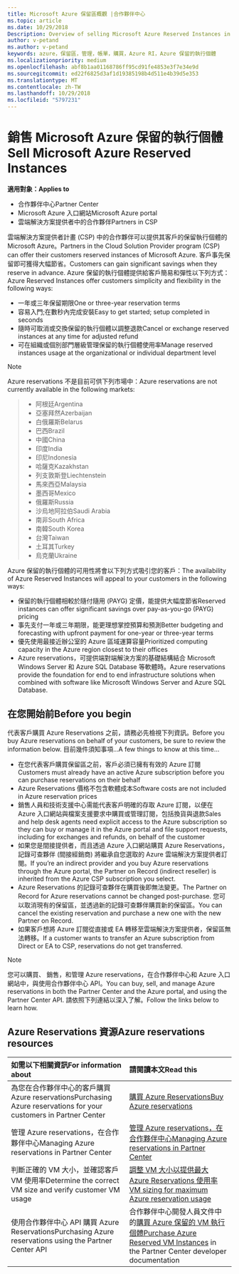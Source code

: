 ```yaml
---
title: Microsoft Azure 保留區概觀 |合作夥伴中心
ms.topic: article
ms.date: 10/29/2018
Description: Overview of selling Microsoft Azure Reserved Instances in CSP.
author: v-petand
ms.author: v-petand
keywords: azure，保留區，管理，帳單，購買，Azure RI，Azure 保留的執行個體
ms.localizationpriority: medium
ms.openlocfilehash: abf8b1aa01168786ff95cd91fe4853e3f7e34e9d
ms.sourcegitcommit: ed22f6825d3af1d19385198b4d511e4b39d5e353
ms.translationtype: MT
ms.contentlocale: zh-TW
ms.lasthandoff: 10/29/2018
ms.locfileid: "5797231"
---
```

# <a name="sell-microsoft-azure-reserved-instances"></a><span data-ttu-id="d2e2f-103">銷售 Microsoft Azure 保留的執行個體</span><span class="sxs-lookup"><span data-stu-id="d2e2f-103">Sell Microsoft Azure Reserved Instances</span></span> 

**<span data-ttu-id="d2e2f-104">適用對象：</span><span class="sxs-lookup"><span data-stu-id="d2e2f-104">Applies to</span></span>**

-  <span data-ttu-id="d2e2f-105">合作夥伴中心</span><span class="sxs-lookup"><span data-stu-id="d2e2f-105">Partner Center</span></span>
-  <span data-ttu-id="d2e2f-106">Microsoft Azure 入口網站</span><span class="sxs-lookup"><span data-stu-id="d2e2f-106">Microsoft Azure portal</span></span>
-  <span data-ttu-id="d2e2f-107">雲端解決方案提供者中的合作夥伴</span><span class="sxs-lookup"><span data-stu-id="d2e2f-107">Partners in CSP</span></span>

<span data-ttu-id="d2e2f-108">雲端解決方案提供者計畫 (CSP) 中的合作夥伴可以提供其客戶的保留執行個體的 Microsoft Azure。</span><span class="sxs-lookup"><span data-stu-id="d2e2f-108">Partners in the Cloud Solution Provider program (CSP) can offer their customers reserved instances of Microsoft Azure.</span></span> <span data-ttu-id="d2e2f-109">客戶事先保留即可獲得大幅節省。</span><span class="sxs-lookup"><span data-stu-id="d2e2f-109">Customers can gain significant savings when they reserve in advance.</span></span> <span data-ttu-id="d2e2f-110">Azure 保留的執行個體提供給客戶簡易和彈性以下列方式：</span><span class="sxs-lookup"><span data-stu-id="d2e2f-110">Azure Reserved Instances offer customers simplicity and flexibility in the following ways:</span></span>

-   <span data-ttu-id="d2e2f-111">一年或三年保留期限</span><span class="sxs-lookup"><span data-stu-id="d2e2f-111">One or three-year reservation terms</span></span> 
-   <span data-ttu-id="d2e2f-112">容易入門;在數秒內完成安裝</span><span class="sxs-lookup"><span data-stu-id="d2e2f-112">Easy to get started; setup completed in seconds</span></span> 
-   <span data-ttu-id="d2e2f-113">隨時可取消或交換保留的執行個體以調整退款</span><span class="sxs-lookup"><span data-stu-id="d2e2f-113">Cancel or exchange reserved instances at any time for adjusted refund</span></span> 
-   <span data-ttu-id="d2e2f-114">可在組織或個別部門層級管理保留的執行個體使用率</span><span class="sxs-lookup"><span data-stu-id="d2e2f-114">Manage reserved instances usage at the organizational or individual department level</span></span> 

> [!NOTE]  
> <span data-ttu-id="d2e2f-115">Azure reservations 不是目前可供下列市場中：</span><span class="sxs-lookup"><span data-stu-id="d2e2f-115">Azure reservations are not currently available in the following markets:</span></span>
  
> * <span data-ttu-id="d2e2f-116">阿根廷</span><span class="sxs-lookup"><span data-stu-id="d2e2f-116">Argentina</span></span>
> * <span data-ttu-id="d2e2f-117">亞塞拜然</span><span class="sxs-lookup"><span data-stu-id="d2e2f-117">Azerbaijan</span></span>
> * <span data-ttu-id="d2e2f-118">白俄羅斯</span><span class="sxs-lookup"><span data-stu-id="d2e2f-118">Belarus</span></span>
> * <span data-ttu-id="d2e2f-119">巴西</span><span class="sxs-lookup"><span data-stu-id="d2e2f-119">Brazil</span></span>
> * <span data-ttu-id="d2e2f-120">中國</span><span class="sxs-lookup"><span data-stu-id="d2e2f-120">China</span></span>
> * <span data-ttu-id="d2e2f-121">印度</span><span class="sxs-lookup"><span data-stu-id="d2e2f-121">India</span></span>
> * <span data-ttu-id="d2e2f-122">印尼</span><span class="sxs-lookup"><span data-stu-id="d2e2f-122">Indonesia</span></span>
> * <span data-ttu-id="d2e2f-123">哈薩克</span><span class="sxs-lookup"><span data-stu-id="d2e2f-123">Kazakhstan</span></span>
> * <span data-ttu-id="d2e2f-124">列支敦斯登</span><span class="sxs-lookup"><span data-stu-id="d2e2f-124">Liechtenstein</span></span>
> * <span data-ttu-id="d2e2f-125">馬來西亞</span><span class="sxs-lookup"><span data-stu-id="d2e2f-125">Malaysia</span></span>
> * <span data-ttu-id="d2e2f-126">墨西哥</span><span class="sxs-lookup"><span data-stu-id="d2e2f-126">Mexico</span></span>
> * <span data-ttu-id="d2e2f-127">俄羅斯</span><span class="sxs-lookup"><span data-stu-id="d2e2f-127">Russia</span></span>
> * <span data-ttu-id="d2e2f-128">沙烏地阿拉伯</span><span class="sxs-lookup"><span data-stu-id="d2e2f-128">Saudi Arabia</span></span>
> * <span data-ttu-id="d2e2f-129">南非</span><span class="sxs-lookup"><span data-stu-id="d2e2f-129">South Africa</span></span>
> * <span data-ttu-id="d2e2f-130">南韓</span><span class="sxs-lookup"><span data-stu-id="d2e2f-130">South Korea</span></span>
> * <span data-ttu-id="d2e2f-131">台灣</span><span class="sxs-lookup"><span data-stu-id="d2e2f-131">Taiwan</span></span>
> * <span data-ttu-id="d2e2f-132">土耳其</span><span class="sxs-lookup"><span data-stu-id="d2e2f-132">Turkey</span></span>
> * <span data-ttu-id="d2e2f-133">烏克蘭</span><span class="sxs-lookup"><span data-stu-id="d2e2f-133">Ukraine</span></span>

<span data-ttu-id="d2e2f-134">Azure 保留的執行個體的可用性將會以下列方式吸引您的客戶：</span><span class="sxs-lookup"><span data-stu-id="d2e2f-134">The availability of Azure Reserved Instances will appeal to your customers in the following ways:</span></span>

-   <span data-ttu-id="d2e2f-135">保留的執行個體相較於隨付隨用 (PAYG) 定價，能提供大幅度節省</span><span class="sxs-lookup"><span data-stu-id="d2e2f-135">Reserved instances can offer significant savings over pay-as-you-go (PAYG) pricing</span></span>
-   <span data-ttu-id="d2e2f-136">事先支付一年或三年期限，能更理想掌控預算和預測</span><span class="sxs-lookup"><span data-stu-id="d2e2f-136">Better budgeting and forecasting with upfront payment for one-year or three-year terms</span></span> 
-   <span data-ttu-id="d2e2f-137">優先使用最接近辦公室的 Azure 區域運算容量</span><span class="sxs-lookup"><span data-stu-id="d2e2f-137">Prioritized computing capacity in the Azure region closest to their offices</span></span>  
-   <span data-ttu-id="d2e2f-138">Azure reservations，可提供端對端解決方案的基礎結構結合 Microsoft Windows Server 和 Azure SQL Database 等軟體時。</span><span class="sxs-lookup"><span data-stu-id="d2e2f-138">Azure reservations provide the foundation for end to end infrastructure solutions when combined with software like Microsoft Windows Server and Azure SQL Database.</span></span>   

## <a name="before-you-begin"></a><span data-ttu-id="d2e2f-139">在您開始前</span><span class="sxs-lookup"><span data-stu-id="d2e2f-139">Before you begin</span></span>

<span data-ttu-id="d2e2f-140">代表客戶購買 Azure Reservations 之前，請務必先檢視下列資訊。</span><span class="sxs-lookup"><span data-stu-id="d2e2f-140">Before you buy Azure reservations on behalf of your customers, be sure to review the information below.</span></span> <span data-ttu-id="d2e2f-141">目前幾件須知事項...</span><span class="sxs-lookup"><span data-stu-id="d2e2f-141">A few things to know at this time…</span></span>

-   <span data-ttu-id="d2e2f-142">在您代表客戶購買保留區之前，客戶必須已擁有有效的 Azure 訂閱</span><span class="sxs-lookup"><span data-stu-id="d2e2f-142">Customers must already have an active Azure subscription before you can purchase reservations on their behalf</span></span>  
-   <span data-ttu-id="d2e2f-143">Azure Reservations 價格不包含軟體成本</span><span class="sxs-lookup"><span data-stu-id="d2e2f-143">Software costs are not included in Azure reservation prices</span></span> 
-   <span data-ttu-id="d2e2f-144">銷售人員和技術支援中心需能代表客戶明確的存取 Azure 訂閱，以便在 Azure 入口網站與檔案支援要求中購買或管理訂閱，包括換貨與退款</span><span class="sxs-lookup"><span data-stu-id="d2e2f-144">Sales and help desk agents need explicit access to the Azure subscription so they can buy or manage it in the Azure portal and file support requests, including for exchanges and refunds, on behalf of the customer</span></span>  
-   <span data-ttu-id="d2e2f-145">如果您是間接提供者，而且透過 Azure 入口網站購買 Azure Reservations，記錄可查夥伴 (間接經銷商) 將繼承自您選取的 Azure 雲端解決方案提供者訂閱。</span><span class="sxs-lookup"><span data-stu-id="d2e2f-145">If you’re an indirect provider and you buy Azure reservations through the Azure portal, the Partner on Record (indirect reseller) is inherited from the Azure CSP subscription you select.</span></span> 
-   <span data-ttu-id="d2e2f-146">Azure Reservations 的記錄可查夥伴在購買後即無法變更。</span><span class="sxs-lookup"><span data-stu-id="d2e2f-146">The Partner on Record for Azure reservations cannot be changed post-purchase.</span></span> <span data-ttu-id="d2e2f-147">您可以取消現有的保留區，並透過新的記錄可查夥伴購買新的保留區。</span><span class="sxs-lookup"><span data-stu-id="d2e2f-147">You can cancel the existing reservation and purchase a new one with the new Partner on Record.</span></span> 
-   <span data-ttu-id="d2e2f-148">如果客戶想將 Azure 訂閱從直接或 EA 轉移至雲端解決方案提供者，保留區無法轉移。</span><span class="sxs-lookup"><span data-stu-id="d2e2f-148">If a customer wants to transfer an Azure subscription from Direct or EA to CSP, reservations do not get transferred.</span></span> 

>[!NOTE]
> <span data-ttu-id="d2e2f-149">您可以購買、 銷售，和管理 Azure reservations，在合作夥伴中心和 Azure 入口網站中，與使用合作夥伴中心 API。</span><span class="sxs-lookup"><span data-stu-id="d2e2f-149">You can buy, sell, and manage Azure reservations in both the Partner Center and the Azure portal, and using the Partner Center API.</span></span> <span data-ttu-id="d2e2f-150">請依照下列連結以深入了解。</span><span class="sxs-lookup"><span data-stu-id="d2e2f-150">Follow the links below to learn how.</span></span> 

## <a name="azure-reservations-resources"></a><span data-ttu-id="d2e2f-151">Azure Reservations 資源</span><span class="sxs-lookup"><span data-stu-id="d2e2f-151">Azure reservations resources</span></span>
|**<span data-ttu-id="d2e2f-152">如需以下相關資訊</span><span class="sxs-lookup"><span data-stu-id="d2e2f-152">For information about</span></span>**   |**<span data-ttu-id="d2e2f-153">請閱讀本文</span><span class="sxs-lookup"><span data-stu-id="d2e2f-153">Read this</span></span>**    |
|:-----------------------------|:-----------------|
|<span data-ttu-id="d2e2f-154">為您在合作夥伴中心的客戶購買 Azure reservations</span><span class="sxs-lookup"><span data-stu-id="d2e2f-154">Purchasing Azure reservations for your customers in Partner Center</span></span>   |[<span data-ttu-id="d2e2f-155">購買 Azure Reservations</span><span class="sxs-lookup"><span data-stu-id="d2e2f-155">Buy Azure reservations</span></span>](azure-reservations-buying.md)
|<span data-ttu-id="d2e2f-156">管理 Azure reservations，在合作夥伴中心</span><span class="sxs-lookup"><span data-stu-id="d2e2f-156">Managing Azure reservations in Partner Center</span></span> | [<span data-ttu-id="d2e2f-157">管理 Azure reservations，在合作夥伴中心</span><span class="sxs-lookup"><span data-stu-id="d2e2f-157">Managing Azure reservations in Partner Center</span></span>](azure-reservations-manage.md)
|<span data-ttu-id="d2e2f-158">判斷正確的 VM 大小，並確認客戶 VM 使用率</span><span class="sxs-lookup"><span data-stu-id="d2e2f-158">Determine the correct VM size and verify customer VM usage</span></span>   |[<span data-ttu-id="d2e2f-159">調整 VM 大小以提供最大 Azure Reservations 使用率</span><span class="sxs-lookup"><span data-stu-id="d2e2f-159">VM sizing for maximum Azure reservation usage</span></span>](azure-usage.md)   |
|<span data-ttu-id="d2e2f-160">使用合作夥伴中心 API 購買 Azure Reservations</span><span class="sxs-lookup"><span data-stu-id="d2e2f-160">Purchasing Azure reservations using the Partner Center API</span></span> | <span data-ttu-id="d2e2f-161">合作夥伴中心開發人員文件中的[購買 Azure 保留的 VM 執行個體](https://docs.microsoft.com/partner-center/develop/purchase-azure-reservations)</span><span class="sxs-lookup"><span data-stu-id="d2e2f-161">[Purchase Azure Reserved VM Instances](https://docs.microsoft.com/partner-center/develop/purchase-azure-reservations) in the Partner Center developer documentation</span></span>

 

